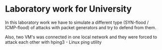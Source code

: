 # Laboratory work for University

In this laboratory work we have to simulate a different type
(SYN-flood / ICMP-flood) of attacks with packet generators 
and try to defend from them.

Also, two VM's was connected in one local network and they were
forced to attack each other with hping3 - Linux ping utility
